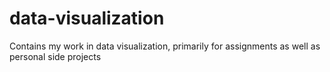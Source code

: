 # data-visualization

Contains my work in data visualization, primarily for assignments as well as personal side projects
